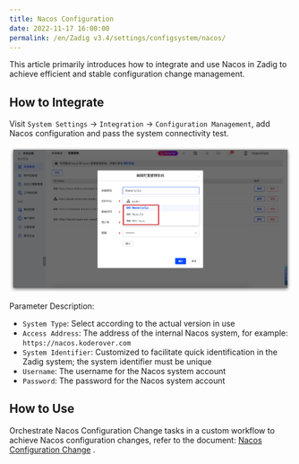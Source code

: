 ```yaml
---
title: Nacos Configuration
date: 2022-11-17 16:00:00
permalink: /en/Zadig v3.4/settings/configsystem/nacos/
---
```


This article primarily introduces how to integrate and use Nacos in Zadig to achieve efficient and stable configuration change management.

## How to Integrate

Visit `System Settings` -> `Integration` -> `Configuration Management`, add Nacos configuration and pass the system connectivity test.

![Nacos Configuration](../../../../_images/nacos_config_01_341.png)

Parameter Description:

- `System Type`: Select according to the actual version in use
- `Access Address`: The address of the internal Nacos system, for example: `https://nacos.koderover.com`
- `System Identifier`: Customized to facilitate quick identification in the Zadig system; the system identifier must be unique
- `Username`: The username for the Nacos system account
- `Password`: The password for the Nacos system account

## How to Use

Orchestrate Nacos Configuration Change tasks in a custom workflow to achieve Nacos configuration changes, refer to the document: [Nacos Configuration Change](/en/Zadig%20v3.4/project/workflow-jobs/#nacos-configuration-change) .